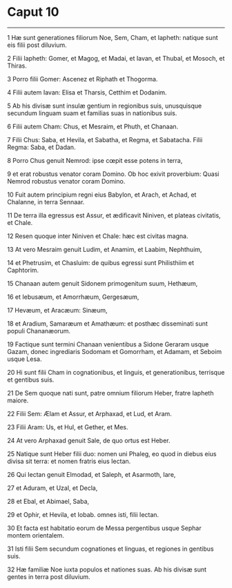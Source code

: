 # Caput 10

***

1 Hæ sunt generationes filiorum Noe, Sem, Cham, et Iapheth: natique sunt eis filii post diluvium.

2 Filii Iapheth: Gomer, et Magog, et Madai, et Iavan, et Thubal, et Mosoch, et Thiras.

3 Porro filii Gomer: Ascenez et Riphath et Thogorma.

4 Filii autem Iavan: Elisa et Tharsis, Cetthim et Dodanim.

5 Ab his divisæ sunt insulæ gentium in regionibus suis, unusquisque secundum linguam suam et familias suas in nationibus suis.

6 Filii autem Cham: Chus, et Mesraim, et Phuth, et Chanaan.

7 Filii Chus: Saba, et Hevila, et Sabatha, et Regma, et Sabatacha. Filii Regma: Saba, et Dadan.

8 Porro Chus genuit Nemrod: ipse cœpit esse potens in terra,

9 et erat robustus venator coram Domino. Ob hoc exivit proverbium: Quasi Nemrod robustus venator coram Domino.

10 Fuit autem principium regni eius Babylon, et Arach, et Achad, et Chalanne, in terra Sennaar.

11 De terra illa egressus est Assur, et ædificavit Niniven, et plateas civitatis, et Chale.

12 Resen quoque inter Niniven et Chale: hæc est civitas magna.

13 At vero Mesraim genuit Ludim, et Anamim, et Laabim, Nephthuim,

14 et Phetrusim, et Chasluim: de quibus egressi sunt Philisthiim et Caphtorim.

15 Chanaan autem genuit Sidonem primogenitum suum, Hethæum,

16 et Iebusæum, et Amorrhæum, Gergesæum,

17 Hevæum, et Aracæum: Sinæum,

18 et Aradium, Samaræum et Amathæum: et posthæc disseminati sunt populi Chananæorum.

19 Factique sunt termini Chanaan venientibus a Sidone Geraram usque Gazam, donec ingrediaris Sodomam et Gomorrham, et Adamam, et Seboim usque Lesa.

20 Hi sunt filii Cham in cognationibus, et linguis, et generationibus, terrisque et gentibus suis.

21 De Sem quoque nati sunt, patre omnium filiorum Heber, fratre Iapheth maiore.

22 Filii Sem: Ælam et Assur, et Arphaxad, et Lud, et Aram.

23 Filii Aram: Us, et Hul, et Gether, et Mes.

24 At vero Arphaxad genuit Sale, de quo ortus est Heber.

25 Natique sunt Heber filii duo: nomen uni Phaleg, eo quod in diebus eius divisa sit terra: et nomen fratris eius Iectan.

26 Qui Iectan genuit Elmodad, et Saleph, et Asarmoth, Iare,

27 et Aduram, et Uzal, et Decla,

28 et Ebal, et Abimael, Saba,

29 et Ophir, et Hevila, et Iobab. omnes isti, filii Iectan.

30 Et facta est habitatio eorum de Messa pergentibus usque Sephar montem orientalem.

31 Isti filii Sem secundum cognationes et linguas, et regiones in gentibus suis.

32 Hæ familiæ Noe iuxta populos et nationes suas. Ab his divisæ sunt gentes in terra post diluvium.


